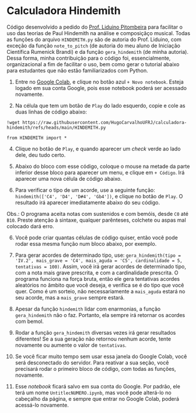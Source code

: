 # Calculadora Hindemith

Código desenvolvido a pedido do [Prof. Liduino Pitombeira](https://pitombeira.com/) para facilitar o uso das teorias de Paul Hindemith na análise e composiçãço musical. Todas as funções do arquivo `HINDEMITH.py` são de autoria do Prof. Liduino, com exceção da função `note_to_pitch` (de autoria do meu aluno de Iniciação Científica Rumenick Brandi) e da função `gera_hindemith` (de minha autoria). Dessa forma, minha contribuição para o código foi, essencialmente, organizacional a fim de facilitar o uso, bem como gerar o tutorial abaixo para estudantes que não estão familiarizados com Python.

1) Entre no [Google Colab](https://colab.research.google.com/), e clique no botão azul `+ Novo notebook`. Esteja logado em sua conta Google, pois esse notebook poderá ser acessado novamente.

2) Na célula que tem um botão de `Play` do lado esquerdo, copie e cole as duas linhas de código abaixo:

`!wget https://raw.githubusercontent.com/HugoCarvalhoUFRJ/calculadora-hindemith/refs/heads/main/HINDEMITH.py`

`from HINDEMITH import *`

4) Clique no botão de `Play`, e quando aparecer um *check* verde ao lado dele, deu tudo certo.

5) Abaixo do bloco com esse código, coloque o mouse na metade da parte inferior desse bloco para aparecer um menu, e clique em `+ Código`. Irá aparecer uma nova célula de código abaixo.

6) Para verificar o tipo de um acorde, use a seguinte função: `hindemith(['C4', 'D4', 'D#4', 'Gb4'])`, e clique no botão de `Play`. O resultado irá aparecer imediatamente abaixo do seu código.

Obs.: O programa aceita notas com sustenidos e com bemóis, desde `C0` até `B10`. Preste atenção à sintaxe, qualquer parênteses, colchete ou aspas mal colocado dará erro.

6) Você pode criar quantas células de código quiser, então você pode rodar essa mesma função num bloco abaixo, por exemplo.

7) Para gerar acordes de determinado tipo, use: `gera_hindemith(tipo = 'IV.2', mais_grave = 'C4', mais_aguda = 'C5', cardinalidade = 5, tentativas = 100)`. Assim, você irá gerar acordes de determinado tipo, com a nota mais grave prescrita, e com a cardinalidade prescrita. O programa funciona na força bruta, então ele gera tentativas acordes aleatórios no âmbito que você deseja, e verifica se é do tipo que você quer. Como é um sorteio, não necessariamente a `mais_aguda` estará no seu acorde, mas a `mais_grave` sempre estará.

8) Apesar da função `hindemith` lidar com enarmonias, a função `gera_hindemith` não o faz. Portanto, ela sempre irá retornar os acordes com bemol.

9) Rodar a função `gera_hindemith` diversas vezes irá gerar resultados diferentes! Se a sua geração não retornou nenhum acorde, tente novamente ou aumente o valor de `tentativas`.

10) Se você ficar muito tempo sem usar essa janela do Google Colab, você será desconectado do servidor. Para reativar a sua seção, você precisará rodar o primeiro bloco de código, com todas as funções, novamente.

11) Esse *notebook* ficará salvo em sua conta do Google. Por padrão, ele terá um nome `UntitlecNUMERO.ipynb`, mas você pode alterá-lo no cabeçalho da página, e sempre que entrar no Google Colab, poderá acessá-lo novamente.
